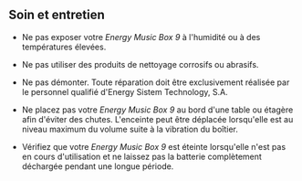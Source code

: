 ## Soin et entretien

*	Ne pas exposer votre *Energy Music Box 9* à l'humidité ou à des températures élevées.

*	Ne pas utiliser des produits de nettoyage corrosifs ou abrasifs.

*	Ne pas démonter. Toute réparation doit être exclusivement réalisée par le personnel qualifié d'Energy Sistem Technology, S.A.

* Ne placez pas votre *Energy Music Box 9* au bord d'une table ou étagère afin d'éviter des chutes. L'enceinte peut être déplacée lorsqu'elle est au niveau maximum du volume suite à la vibration du boîtier. 

*	 Vérifiez que votre *Energy Music Box 9* est éteinte lorsqu'elle n'est pas en cours d'utilisation et ne laissez pas la batterie complètement déchargée pendant une longue période.

